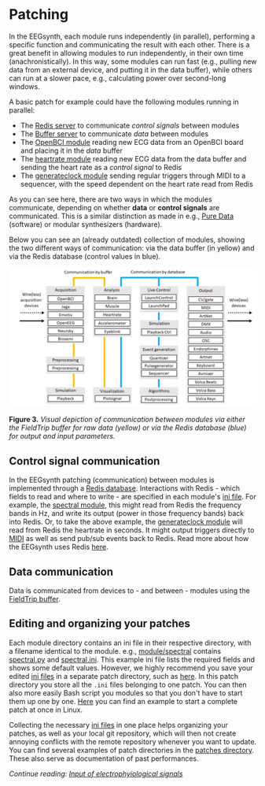 # Patching

In the EEGsynth, each module runs independently (in parallel), performing a specific function and communicating the result with each other. There is a great benefit in allowing modules to run independently, in their own time (anachronistically). In this way, some modules can run fast (e.g., pulling new data from an external device, and putting it in the data buffer), while others can run at a slower pace, e.g., calculating power over second-long windows.

A basic patch for example could have the following modules running in parallel:

- The [Redis server](redis.md) to communicate _control signals_ between modules
- The [Buffer server](buffer.md) to communicate _data_ between modules
- The [OpenBCI module](openbci.md) reading new ECG data from an OpenBCI board and placing it in the _data_ buffer
- The [heartrate module](../src/module/heartrate) reading new ECG data from the data buffer and sending the heart rate as a _control signal_ to Redis
- The [generateclock module](../src/module/generateclock) sending regular triggers through MIDI to a sequencer, with the speed dependent on the heart rate read from Redis

As you can see here, there are two ways in which the modules communicate, depending on whether **data** or **control signals** are communicated. This is a similar distinction as made in e.g., [Pure Data](https://puredata.info) (software) or modular synthesizers (hardware).

Below you can see an (already outdated) collection of modules, showing the two different ways of communication: via the data buffer (in yellow) and via the Redis database (control values in blue).

![communication](figures/communication.jpg)

**Figure 3.** _Visual depiction of communication between modules via either the FieldTrip buffer for raw data (yellow) or via the Redis database (blue) for output and input parameters._

## Control signal communication

In the EEGsynth patching (communication) between modules is implemented through a [Redis database](redis.md). Interactions with Redis - which fields to read and where to write - are specified in each module's [ini file](inifile.md). For example, the [spectral module](../src/module/spectral), this might read from Redis the frequency bands in Hz, and write its output (power in those frequency bands) back into Redis. Or, to take the above example, the [generateclock module](../src/module/generateclock) will read from Redis the heartrate in seconds. It might output triggers directly to [MIDI](midi.md) as well as send pub/sub events back to Redis. Read more about how the EEGsynth uses Redis [here](redis.md).

## Data communication

Data is communicated from devices to - and between - modules using the [FieldTrip buffer](buffer.md).

## Editing and organizing your patches

Each module directory contains an ini file in their respective directory, with a filename identical to the module. e.g., [module/spectral](https://github.com/eegsynth/eegsynth/tree/master/module/spectral) contains [spectral.py](https://github.com/eegsynth/eegsynth/blob/master/module/spectral/spectral.py) and [spectral.ini](https://github.com/eegsynth/eegsynth/blob/master/module/spectral/spectral.ini). This example ini file lists the required fields and shows some default values. However, we highly recommend you save your edited [ini files](inifile.md) in a separate patch directory, such as [here](../patches/robinson). In this patch directory you store all the `.ini` files belonging to one patch. You can then also more easily Bash script you modules so that you don't have to start them up one by one. [Here](../patches/robinson/patch.sh) you can find an example to start a complete patch at once in Linux. 

Collecting the necessary [ini files](inifile.md) in one place helps organizing your patches, as well as your local git repository, which will then not create annoying conflicts with the remote repository whenever you want to update. You can find several examples of patch directories in the [patches directory](../patches). These also serve as documentation of past performances.

_Continue reading: [Input of electrophyiological signals](input.md)_
